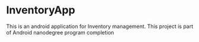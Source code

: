 # InventoryApp
 This is an android application for Inventory management. This project is part of Android nanodegree program completion
